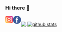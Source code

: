 ### Hi there 👋

<a href="https://instagram.com/techwaker">
  <img align="left" alt="Instagram" width="24px" src="Social-icons/instagram.png" />
</a>
<a href="https://instagram.com/techwaker">
  <img align="left" alt="Instagram" width="26px" src="Social-icons/facebook.png" />
</a>

</br>
<a href="#">
<img align="center" src="https://github-readme-stats.vercel.app/api/top-langs/?username=techwaker&theme=dark&hide_langs_below=1" />
</a>
<a href="#">
<img align="center" src="https://github-readme-stats.vercel.app/api?username=techwaker&show_icons=true&theme=dark&line_height=27" alt="github stats"/>
</a>
<!--
**TechWaker/TechWaker** is a ✨ _special_ ✨ repository because its `README.md` (this file) appears on your GitHub profile.

Here are some ideas to get you started:

- 🔭 I’m currently working on ...
- 🌱 I’m currently learning ...
- 👯 I’m looking to collaborate on ...
- 🤔 I’m looking for help with ...
- 💬 Ask me about ...
- 📫 How to reach me: ...
- 😄 Pronouns: ...
- ⚡ Fun fact: ...
-->
